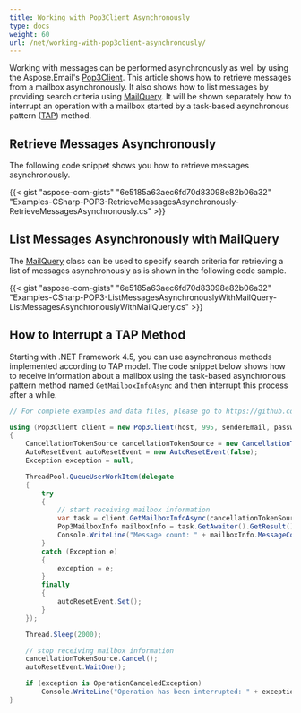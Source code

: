 ```yaml
---
title: Working with Pop3Client Asynchronously
type: docs
weight: 60
url: /net/working-with-pop3client-asynchronously/
---
```



Working with messages can be performed asynchronously as well by using the Aspose.Email's [Pop3Client](https://reference.aspose.com/email/net/aspose.email.clients.pop3/pop3client). This article shows how to retrieve messages from a mailbox asynchronously. It also shows how to list messages by providing search criteria using [MailQuery](https://reference.aspose.com/email/net/aspose.email.tools.search/mailquery). It will be shown separately how to interrupt an operation with a mailbox started by a task-based asynchronous pattern ([TAP](https://docs.microsoft.com/en-us/dotnet/standard/asynchronous-programming-patterns/task-based-asynchronous-pattern-tap)) method.

## **Retrieve Messages Asynchronously**
The following code snippet shows you how to retrieve messages asynchronously.

{{< gist "aspose-com-gists" "6e5185a63aec6fd70d83098e82b06a32" "Examples-CSharp-POP3-RetrieveMessagesAsynchronously-RetrieveMessagesAsynchronously.cs" >}}

## **List Messages Asynchronously with MailQuery**
The [MailQuery](https://reference.aspose.com/email/net/aspose.email.tools.search/mailquery) class can be used to specify search criteria for retrieving a list of messages asynchronously as is shown in the following code sample.

{{< gist "aspose-com-gists" "6e5185a63aec6fd70d83098e82b06a32" "Examples-CSharp-POP3-ListMessagesAsynchronouslyWithMailQuery-ListMessagesAsynchronouslyWithMailQuery.cs" >}}

## **How to Interrupt a TAP Method**
Starting with .NET Framework 4.5, you can use asynchronous methods implemented according to TAP model. The code snippet below shows how to receive information about a mailbox using the task-based asynchronous pattern method named `GetMailboxInfoAsync` and then interrupt this process after a while.

```csharp
// For complete examples and data files, please go to https://github.com/aspose-email/Aspose.Email-for-.NET

using (Pop3Client client = new Pop3Client(host, 995, senderEmail, password, SecurityOptions.Auto))
{
    CancellationTokenSource cancellationTokenSource = new CancellationTokenSource();
    AutoResetEvent autoResetEvent = new AutoResetEvent(false);
    Exception exception = null;

    ThreadPool.QueueUserWorkItem(delegate
    {
        try
        {
            // start receiving mailbox information
            var task = client.GetMailboxInfoAsync(cancellationTokenSource.Token);
            Pop3MailboxInfo mailboxInfo = task.GetAwaiter().GetResult();
            Console.WriteLine("Message count: " + mailboxInfo.MessageCount);
        }
        catch (Exception e)
        {
            exception = e;
        }
        finally
        {
            autoResetEvent.Set();
        }
    });

    Thread.Sleep(2000);

    // stop receiving mailbox information
    cancellationTokenSource.Cancel();
    autoResetEvent.WaitOne();

    if (exception is OperationCanceledException)
        Console.WriteLine("Operation has been interrupted: " + exception.Message);
}
```
